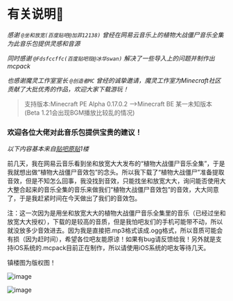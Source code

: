 # 有关说明📝

*感谢 `@坐和放宽(百度贴吧@加菲12138)` 曾经在网易云音乐上的植物大战僵尸音乐全集为此音乐包提供灵感和音源*

*同时感谢 `@Fdsfccffc(百度贴吧现@冰华swan)` 解决了一些导入上的问题并制作出mcpack*

*也感谢魔灵工作室室长 `@创造者MC` 曾经的诚挚邀请，魔灵工作室为Minecraft社区贡献了大批优秀的作品，欢迎大家下载游玩！*

> 支持版本:Minecraft PE Alpha 0.17.0.2 -->Minecraft BE 某一未知版本(Beta 1.21会出现BGM播放比较乱的情况)
> 
### 欢迎各位大佬对此音乐包提供宝贵的建议！

*以下内容基本来自[贴吧原贴](https://tieba.baidu.com/p/4961541855?pn=2)1楼*

前几天，我在网易云音乐看到坐和放宽大大发布的“植物大战僵尸音乐全集”，于是我就想出做“植物大战僵尸音效包”的念头。所以我下载了“植物大战僵尸”准备提取音效，但是不知怎么回事，我没找到音效，只能找坐和放宽大大，询问能否使用大大整合起来的音乐全集的音乐来做我们“植物大战僵尸音效包”的音效，大大同意了，于是我赶紧时间在今天做出了我们的音效包。

注：这一次因为是用坐和放宽大大的植物大战僵尸音乐全集里的音乐（已经过坐和放宽大大授权），下载的是较高的音质，但是我怕吧友们的手机可能带不动，所以就没放多少音效进去。因为我是直接把.mp3格式该成.ogg格式，所以音质可能会有损（因为赶时间），希望各位吧友能原谅！如果有bug请反馈给我！另外就是支持iOS系统的.mcpack目前正在制作，所以请使用iOS系统的吧友等待几天。

镇楼图为版权图！

![image](https://imgsa.baidu.com/forum/pic/item/eda54bfa513d26979c15e8e85cfbb2fb4216d80f.jpg)

![image](https://imgsa.baidu.com/forum/pic/item/9c40f0de9c82d158f759b904890a19d8bd3e4271.jpg)
